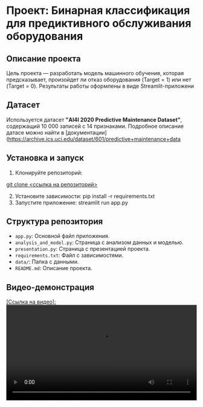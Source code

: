 # Проект: Бинарная классификация для предиктивного обслуживания оборудования
## Описание проекта
Цель проекта — разработать модель машинного обучения, которая
предсказывает, произойдет ли отказ оборудования (Target = 1) или нет
(Target = 0). Результаты работы оформлены в виде Streamlit-приложени
## Датасет
Используется датасет **"AI4I 2020 Predictive Maintenance Dataset"**,
содержащий 10 000 записей с 14 признаками. Подробное описание датасе
можно найти в [документации]
(https://archive.ics.uci.edu/dataset/601/predictive+maintenance+data
## Установка и запуск
1. Клонируйте репозиторий:

[ git clone <ссылка на репозиторий>](https://github.com/KonstantinovNV/predictive_maintenance_project-)

2. Установите зависимости:
 pip install -r requirements.txt
3. Запустите приложение:
 streamlit run app.py
## Структура репозитория
- `app.py`: Основной файл приложения.
- `analysis_and_model.py`: Страница с анализом данных и моделью.
- `presentation.py`: Страница с презентацией проекта.
- `requirements.txt`: Файл с зависимостями.
- `data/`: Папка с данными.
- `README.md`: Описание проекта.
## Видео-демонстрация
[[Ссылка на видео]:
<video src="video/demo.mp4" controls width="100%"></video>](https://files.fm/u/4maymzvbxp)
